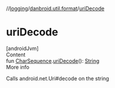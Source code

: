 //[logging](../../index.md)/[danbroid.util.format](index.md)/[uriDecode](uri-decode.md)



# uriDecode  
[androidJvm]  
Content  
fun [CharSequence](https://kotlinlang.org/api/latest/jvm/stdlib/kotlin/-char-sequence/index.html).[uriDecode](uri-decode.md)(): [String](https://kotlinlang.org/api/latest/jvm/stdlib/kotlin/-string/index.html)  
More info  


Calls android.net.Uri#decode on the string

  



